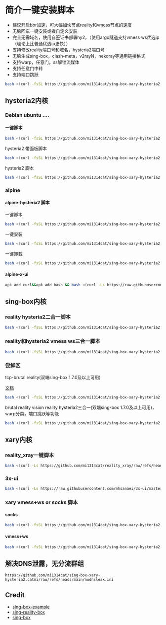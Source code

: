 # 简介一键安装脚本
- 建议开启bbr加速，可大幅加快节点reality和vmess节点的速度
- 无脑回车一键安装或者自定义安装
- 完全无需域名，使用自签证书部署hy2，（使用argo隧道支持vmess ws优选ip（理论上比普通优选ip更快））
- 支持修改reality端口号和域名，hysteria2端口号
- 无脑生成sing-box，clash-meta，v2rayN，nekoray等通用链接格式
- 支持warp，任意门，ss解锁流媒体
- 支持任意门中转
- 支持端口跳跃
```bash
bash <(curl -fsSL https://github.com/mi1314cat/sing-box-xary-hysteria2.catmi/raw/refs/heads/main/liuliang.sh)
```
## hysteria2内核

### Debian ubuntu ....
#### 一键脚本
```bash
bash <(curl -fsSL https://github.com/mi1314cat/sing-box-xary-hysteria2.catmi/raw/refs/heads/main/Ubuntu.sh)
```
 hysteria2 带面板脚本
```bash
bash <(curl -fsSL https://github.com/mi1314cat/sing-box-xary-hysteria2.catmi/raw/refs/heads/main/cathy2.sh)
```
  hysteria2 脚本
```bash
bash <(curl -fsSL https://github.com/mi1314cat/sing-box-xary-hysteria2.catmi/raw/refs/heads/main/H3hy2.sh)
```
### alpine
#### alpine-hysteria2 脚本
一键脚本
```bash
bash <(curl -fsSL https://github.com/mi1314cat/sing-box-xary-hysteria2.catmi/raw/refs/heads/main/alpine.sh)
```
一键安装
 ```bash
bash <(curl -fsSL https://github.com/mi1314cat/sing-box-xary-hysteria2.catmi/raw/refs/heads/main/alpine-hysteria2.sh)
```
一键卸载
```bash
bash <(curl -fsSL https://github.com/mi1314cat/sing-box-xary-hysteria2.catmi/raw/refs/heads/main/uninstall_alpine-hysteria2.sh)
```
#### alpine-x-ui
 ```bash
apk add curl&&apk add bash && bash <(curl -Ls https://raw.githubusercontent.com/Lynn-Becky/Alpine-x-ui/main/alpine-xui.sh)
```


## sing-box内核
### reality hysteria2二合一脚本

```bash
bash <(curl -fsSL https://github.com/mi1314cat/sing-box-xary-hysteria2.catmi/raw/main/install.sh)
```
### reality和hysteria2 vmess ws三合一脚本

```bash
bash <(curl -fsSL https://github.com/mi1314cat/sing-box-xary-hysteria2.catmi/raw/main/beta.sh)
```
### 尝鲜区
 tcp-brutal reality(双端sing-box 1.7.0及以上可用)

[文档](https://github.com/apernet/tcp-brutal/blob/master/README.zh.md)

```bash
bash <(curl -fsSL https://github.com/mi1314cat/sing-box-xary-hysteria2.catmi/raw/main/tcp-brutal-reality.sh)
```
 brutal reality vision reality hysteria2三合一(双端sing-box 1.7.0及以上可用)，warp分类，端口跳跃等功能

```bash
bash <(curl -fsSL https://github.com/mi1314cat/sing-box-xary-hysteria2.catmi/raw/main/brutal-reality-hysteria.sh)
```

## xary内核
### reality_xray一键脚本
```bash
bash <(curl -Ls https://github.com/mi1314cat/reality_xray/raw/refs/heads/main/reality_xray.sh)
```
### 3x-ui
```bash
bash <(curl -Ls https://raw.githubusercontent.com/mhsanaei/3x-ui/master/install.sh)
```

### xary  vmess+ws or socks 脚本
#### socks
```bash
bash <(curl -fsSL https://github.com/mi1314cat/sing-box-xary-hysteria2.catmi/raw/main/xary.sh) socks
```
#### vmess+ws
```bash
bash <(curl -fsSL https://github.com/mi1314cat/sing-box-xary-hysteria2.catmi/raw/main/xary.sh) vmess
```

## 解决DNS泄露，无分流群组
```
https://github.com/mi1314cat/sing-box-xary-hysteria2.catmi/raw/refs/heads/main/nodnsleak.ini
```



## Credit
- [sing-box-example](https://github.com/chika0801/sing-box-examples)
- [sing-reality-box](https://github.com/deathline94/sing-REALITY-Box)
- [sing-box](https://github.com/SagerNet/sing-box)


